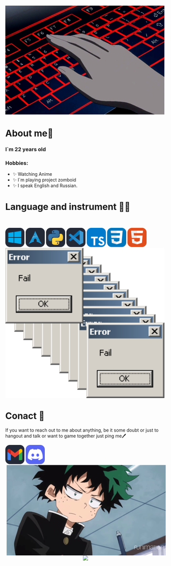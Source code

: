 ![Header](https://github.com/kreofox/kreofox/blob/main/assets/3oEu.gif)


# About me💬
### **I`m 22 years old** 
### **Hobbies:**
- ✨ Watching Anime
- ✨ I`m playing project zomboid
- ✨ I speak English and Russian. 




# Language and instrument 🧑‍💻
</br>
<p align='left'>
  <img src = 'https://github.com/kreofox/kreofox/blob/main/assets/icons/Windows-Dark.svg' title = 'Windows' higth= '60' width = '60'>
  <img src = 'https://github.com/kreofox/kreofox/blob/main/assets/icons/Arch-Dark.svg' title = 'Arch-Linux' higth= '60' width = '60'>
  <img src = 'https://github.com/kreofox/kreofox/blob/main/assets/icons/Python-Dark.svg' title = 'Python' higth= '60' width = '60'>
  <img src = 'https://github.com/kreofox/kreofox/blob/main/assets/icons/VSCode-Dark.svg' title = 'VS' higth= '60' width = '60'>
  <img src = 'https://github.com/kreofox/kreofox/blob/main/assets/icons/TypeScript.svg' title = 'TS' higth= '60' width = '60'>
  <img src = 'https://github.com/kreofox/kreofox/blob/main/assets/icons/CSS.svg' title = 'CSS' higth= '60' width = '60'>
  <img src = 'https://github.com/kreofox/kreofox/blob/main/assets/icons/HTML.svg' title = 'HTML' higth= '60' width = '60'>
<img hight="400" width="500" alt="GIF" align="center" src='https://github.com/kreofox/kreofox/blob/main/assets/y7.gif' > 
</br>



# Conact 🪪
If you want to reach out to me about anything, be it some doubt or just to hangout and talk or want to game together just ping me🖊
</br>
<p align = 'left'>
  <img src = 'https://github.com/kreofox/kreofox/blob/main/assets/icons/Gmail-Dark.svg' title = 'timirdejii8@gmail.com'  higth= '60' width = '60'>
  <img src = 'https://github.com/kreofox/kreofox/blob/main/assets/icons/Discord.svg' title = 'kreofox'  higth= '60' width = '60''>
<img hight="400" width="500" alt="GIF" align="right" src='https://github.com/kreofox/kreofox/blob/main/assets/8XAp.gif'>
</br>
</br>
<p align="center" >  
  <a href="https://github.com/anuraghazra/github-readme-stats"> 
<img  src="https://github-readme-stats.vercel.app/api?username=Kreofox&&show_icons=true&theme=midnight-purple"/>

</br>

